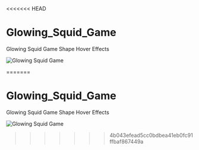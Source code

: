 <<<<<<< HEAD
# Glowing_Squid_Game
Glowing Squid Game Shape Hover Effects

![Glowing Squid Game](https://media.giphy.com/media/BY3bx15pnL1Z309j0o/giphy.gif)

=======
# Glowing_Squid_Game
Glowing Squid Game Shape Hover Effects

![Glowing Squid Game](https://media.giphy.com/media/BY3bx15pnL1Z309j0o/giphy.gif)

>>>>>>> 4b043efead5cc0bdbea41eb0fc91ffbaf867449a
